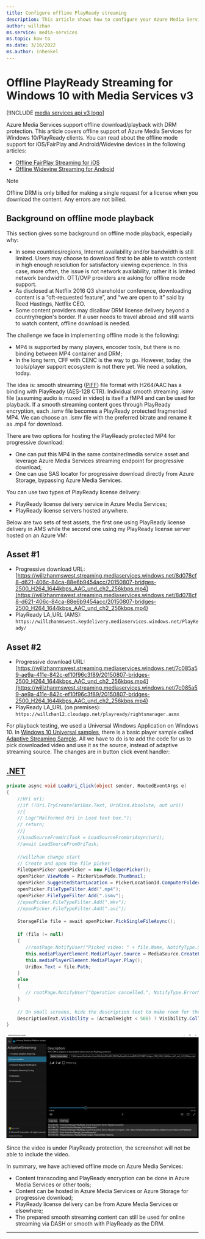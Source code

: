 ```yaml
---
title: Configure offline PlayReady streaming
description: This article shows how to configure your Azure Media Services v3 account for streaming PlayReady for Windows 10 offline.
author: willzhan
ms.service: media-services
ms.topic: how-to
ms.date: 3/16/2022
ms.author: inhenkel
---
```


# Offline PlayReady Streaming for Windows 10 with Media Services v3

[!INCLUDE [media services api v3 logo](./includes/v3-hr.md)]

Azure Media Services support offline download/playback with DRM protection. This article covers offline support of Azure Media Services for Windows 10/PlayReady clients. You can read about the offline mode support for iOS/FairPlay and Android/Widevine devices in the following articles:

- [Offline FairPlay Streaming for iOS](drm-offline-fairplay-for-ios-concept.md)
- [Offline Widevine Streaming for Android](drm-offline-widevine-for-android.md)

> [!NOTE]
> Offline DRM is only billed for making a single request for a license when you download the content. Any errors are not billed.

## Background on offline mode playback

This section gives some background on offline mode playback, especially why:

* In some countries/regions, Internet availability and/or bandwidth is still limited. Users may choose to download first to be able to watch content in high enough resolution for satisfactory viewing experience. In this case, more often, the issue is not network availability, rather it is limited network bandwidth. OTT/OVP providers are asking for offline mode support.
* As disclosed at Netflix 2016 Q3 shareholder conference, downloading content is a “oft-requested feature”, and “we are open to it” said by Reed Hastings, Netflix CEO.
* Some content providers may disallow DRM license delivery beyond a country/region's border. If a user needs to travel abroad and still wants to watch content, offline download is needed.
 
The challenge we face in implementing offline mode is the following:

* MP4 is supported by many players, encoder tools, but there is no binding between MP4 container and DRM;
* In the long term, CFF with CENC is the way to go. However, today, the tools/player support ecosystem is not there yet. We need a solution, today.
 
The idea is: smooth streaming ([PIFF](/iis/media/smooth-streaming/protected-interoperable-file-format)) file format with H264/AAC has a binding with PlayReady (AES-128 CTR). Individual smooth streaming .ismv file (assuming audio is muxed in video) is itself a fMP4 and can be used for playback. If a smooth streaming content goes through PlayReady encryption, each .ismv file becomes a PlayReady protected fragmented MP4. We can choose an .ismv file with the preferred bitrate and rename it as .mp4 for download.

There are two options for hosting the PlayReady protected MP4 for progressive download:

* One can put this MP4 in the same container/media service asset and leverage Azure Media Services streaming endpoint for progressive download;
* One can use SAS locator for progressive download directly from Azure Storage, bypassing Azure Media Services.
 
You can use two types of PlayReady license delivery:

* PlayReady license delivery service in Azure Media Services;
* PlayReady license servers hosted anywhere.

Below are two sets of test assets, the first one using PlayReady license delivery in AMS while the second one using my PlayReady license server hosted on an Azure VM:

## Asset #1

* Progressive download URL: [https://willzhanmswest.streaming.mediaservices.windows.net/8d078cf8-d621-406c-84ca-88e6b9454acc/20150807-bridges-2500_H264_1644kbps_AAC_und_ch2_256kbps.mp4](https://willzhanmswest.streaming.mediaservices.windows.net/8d078cf8-d621-406c-84ca-88e6b9454acc/20150807-bridges-2500_H264_1644kbps_AAC_und_ch2_256kbps.mp4)
* PlayReady LA_URL (AMS): `https://willzhanmswest.keydelivery.mediaservices.windows.net/PlayReady/`

## Asset #2

* Progressive download URL: [https://willzhanmswest.streaming.mediaservices.windows.net/7c085a59-ae9a-411e-842c-ef10f96c3f89/20150807-bridges-2500_H264_1644kbps_AAC_und_ch2_256kbps.mp4](https://willzhanmswest.streaming.mediaservices.windows.net/7c085a59-ae9a-411e-842c-ef10f96c3f89/20150807-bridges-2500_H264_1644kbps_AAC_und_ch2_256kbps.mp4)
* PlayReady LA_URL (on premises): `https://willzhan12.cloudapp.net/playready/rightsmanager.asmx`

For playback testing, we used a Universal Windows Application on Windows 10. In [Windows 10 Universal samples](https://github.com/Microsoft/Windows-universal-samples), there is a basic player sample called [Adaptive Streaming Sample](https://github.com/Microsoft/Windows-universal-samples/tree/master/Samples/AdaptiveStreaming). All we have to do is to add the code for us to pick downloaded video and use it as the source, instead of adaptive streaming source. The changes are in button click event handler:

## [.NET](#tab/net/)

```csharp
private async void LoadUri_Click(object sender, RoutedEventArgs e)
{
    //Uri uri;
    //if (!Uri.TryCreate(UriBox.Text, UriKind.Absolute, out uri))
    //{
    // Log("Malformed Uri in Load text box.");
    // return;
    //}
    //LoadSourceFromUriTask = LoadSourceFromUriAsync(uri);
    //await LoadSourceFromUriTask;

    //willzhan change start
    // Create and open the file picker
    FileOpenPicker openPicker = new FileOpenPicker();
    openPicker.ViewMode = PickerViewMode.Thumbnail;
    openPicker.SuggestedStartLocation = PickerLocationId.ComputerFolder;
    openPicker.FileTypeFilter.Add(".mp4");
    openPicker.FileTypeFilter.Add(".ismv");
    //openPicker.FileTypeFilter.Add(".mkv");
    //openPicker.FileTypeFilter.Add(".avi");

    StorageFile file = await openPicker.PickSingleFileAsync();

    if (file != null)
    {
       //rootPage.NotifyUser("Picked video: " + file.Name, NotifyType.StatusMessage);
       this.mediaPlayerElement.MediaPlayer.Source = MediaSource.CreateFromStorageFile(file);
       this.mediaPlayerElement.MediaPlayer.Play();
       UriBox.Text = file.Path;
    }
    else
    {
       // rootPage.NotifyUser("Operation cancelled.", NotifyType.ErrorMessage);
    }

    // On small screens, hide the description text to make room for the video.
    DescriptionText.Visibility = (ActualHeight < 500) ? Visibility.Collapsed : Visibility.Visible;
}
```

![Offline mode playback of PlayReady protected fMP4](./media/offline-playready-for-windows/offline-playready1.jpg)

Since the video is under PlayReady protection, the screenshot will not be able to include the video.

In summary, we have achieved offline mode on Azure Media Services:

* Content transcoding and PlayReady encryption can be done in Azure Media Services or other tools;
* Content can be hosted in Azure Media Services or Azure Storage for progressive download;
* PlayReady license delivery can be from Azure Media Services or elsewhere;
* The prepared smooth streaming content can still be used for online streaming via DASH or smooth with PlayReady as the DRM.

---
